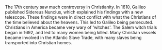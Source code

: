 The 17th century saw much controversy in Christianity. In 1610, Galileo published Sidereus Nuncius, which explained his findings with a new telescope. These findings were in direct conflict with what the Christians of the time believed about the heavens. This led to Galileo being persecuted. Christians in America became very wary of 'witches'. The Salem witch trials began in 1692, and led to many women being killed. Many Christian vessels became involved in the Atlantic Slave Trade, with many slaves being transported into Christian homes.